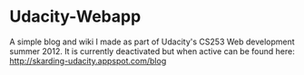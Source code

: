 # Udacity-Webapp
A simple blog and wiki I made as part of Udacity's CS253 Web development summer 2012. It is currently deactivated but when active can be found here: http://skarding-udacity.appspot.com/blog
